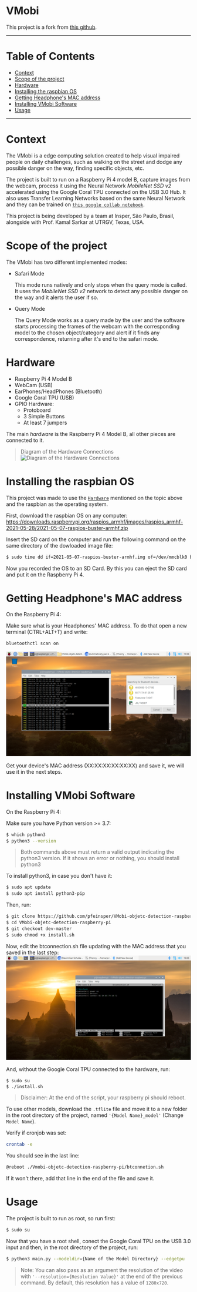 <h1>VMobi</h1>

This project is a fork from [this github](https://github.com/EdjeElectronics/TensorFlow-Lite-Object-Detection-on-Android-and-Raspberry-Pi).

---------------
<h1>Table of Contents</h1>

- [Context](#context)
- [Scope of the project](#scope-of-the-project)
- [Hardware](#hardware)
- [Installing the raspbian OS](#installing-the-raspbian-os)
- [Getting Headphone's MAC address](#getting-headphones-mac-address)
- [Installing VMobi Software](#installing-vmobi-software)
- [Usage](#usage)

--------------

Context
===========

The VMobi is a edge computing solution created to help visual impaired people on daily challenges, such as walking on the street and dodge any possible danger on the way, finding specific objects, etc.

The project is built to run on a Raspberry Pi 4 model B, capture images from the webcam, process it using the Neural Network _MobileNet SSD v2_ accelerated using the Google Coral TPU connected on the USB 3.0 Hub. It also uses Transfer Learning Networks based on the same Neural Network and they can be trained on [`this google collab notebook`](https://drive.google.com/file/d/1byyGspm0q2N7z_AErVBGIZ0rbHX7VEDG/view?usp=sharing).

This project is being developed by a team at Insper, São Paulo, Brasil, alongside with Prof. Kamal Sarkar at UTRGV, Texas, USA.

Scope of the project
============

The VMobi has two different implemented modes:

- Safari Mode
    
    This mode runs natively and only stops when the query mode is called. It uses the _MobileNet SSD v2_ network to detect any possible danger on the way and it alerts the user if so.

- Query Mode

    The Query Mode works as a query made by the user and the software starts processing the frames of the webcam with the corresponding model to the chosen object/category and alert if it finds any correspondence, returning after it's end to the safari mode.

Hardware
=========

- Raspberry Pi 4 Model B
- WebCam (USB)
- EarPhones/HeadPhones (Bluetooth)
- Google Coral TPU (USB)
- GPIO Hardware:
  - Protoboard
  - 3 Simple Buttons
  - At least 7 jumpers

The main _hardware_ is the Raspberry Pi 4 Model B, all other pieces are connected to it.

> Diagram of the Hardware Connections
![Diagram of the Hardware Connections](images/VMobi-diagram-connections-hw.drawio.png)

Installing the raspbian OS
===========================

This project was made to use the [`Hardware`](#hardware) mentioned on the topic above and the raspbian as the operating system.

First, download the raspbian OS on any computer: https://downloads.raspberrypi.org/raspios_armhf/images/raspios_armhf-2021-05-28/2021-05-07-raspios-buster-armhf.zip

Insert the SD card on the computer and run the following command on the same directory of the dowloaded image file:

```sh
$ sudo time dd if=2021-05-07-raspios-buster-armhf.img of=/dev/mmcblk0 bs=4M conv=sync,noerror status=progress
```

Now you recorded the OS to an SD Card. By this you can eject the SD card and put it on the Raspberry Pi 4.

Getting Headphone's MAC address
==========================
On the Raspberry Pi 4:

Make sure what is your Headphones' MAC address. To do that open a new terminal (CTRL+ALT+T) and write:
```bash
bluetoothctl scan on
```
![Getting device's MAC address](images/get_MAC_address.png)

Get your device's MAC address (XX:XX:XX:XX:XX:XX) and save it, we will use it in the next steps.

Installing VMobi Software
==========================

On the Raspberry Pi 4:

Make sure you have Python version >= 3.7:

```sh
$ which python3
$ python3 --version
```

> Both commands above must return a valid output indicating the python3 version. If it shows an error or nothing, you should install python3

To install python3, in case you don't have it:

```sh
$ sudo apt update
$ sudo apt install python3-pip
```

Then, run:

```sh
$ git clone https://github.com/pfeinsper/VMobi-objetc-detection-raspberry-pi
$ cd VMobi-objetc-detection-raspberry-pi
$ git checkout dev-master
$ sudo chmod +x install.sh
```

Now, edit the btconnection.sh file updating with the MAC address that you saved in the last step:
![Updating MAC address](images/bluetooth_script.png)


And, without the Google Coral TPU connected to the hardware, run:
```
$ sudo su
$ ./install.sh
```

> Disclaimer: At the end of the script, your raspberry pi should reboot.

To use other models, download the `.tflite` file and move it to a new folder in the root directory of the project, named `'{Model Name}_model'` (Change `Model Name`).

Verify if cronjob was set:
```bash
crontab -e
```
You should see in the last line:
```bash
@reboot ./Vmobi-objetc-detection-raspberry-pi/btconnetion.sh
```
If it won't there, add that line in the end of the file and save it.


Usage
======

The project is built to run as root, so run first:

```sh
$ sudo su
```

Now that you have a root shell, conect the Google Coral TPU on the USB 3.0 input and then, in the root directory of the project, run:

```sh
$ python3 main.py --modeldir={Name of the Model Directory} --edgetpu
```

> Note: You can also pass as an argument the resolution of the video with `'--resolution={Resolution Value}'` at the end of the previous command. By default, this resolution has a value of `1280x720`.
